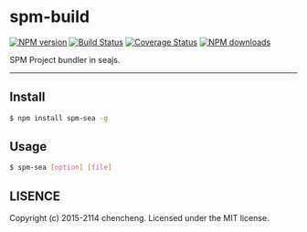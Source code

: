# spm-build

[![NPM version](https://img.shields.io/npm/v/spm-sea.svg?style=flat)](https://npmjs.org/package/spm-sea)
[![Build Status](https://img.shields.io/travis/spmjs/spm-sea.svg?style=flat)](https://travis-ci.org/spmjs/spm-sea)
[![Coverage Status](https://img.shields.io/coveralls/spmjs/spm-sea.svg?style=flat)](https://coveralls.io/r/spmjs/spm-sea)
[![NPM downloads](http://img.shields.io/npm/dm/spm-sea.svg?style=flat)](https://npmjs.org/package/spm-sea)

SPM Project bundler in seajs.

---

## Install

```bash
$ npm install spm-sea -g
```

## Usage

```bash
$ spm-sea [option] [file]
```

## LISENCE

Copyright (c) 2015-2114 chencheng. Licensed under the MIT license.
